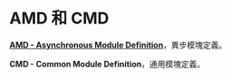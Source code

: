 # AMD 和 CMD

**[AMD - Asynchronous Module Definition](https://github.com/amdjs/amdjs-api/wiki/AMD)**，異步模塊定義。

**CMD - Common Module Definition**，通用模塊定義。